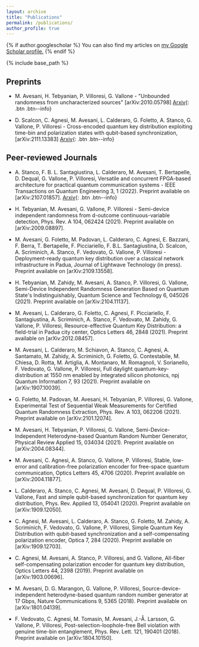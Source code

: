```yaml
---
layout: archive
title: "Publications"
permalink: /publications/
author_profile: true
---
```


{% if author.googlescholar %}
  You can also find my articles on <u><a href="{{author.googlescholar}}">my Google Scholar profile</a>.</u>
{% endif %}

{% include base_path %}

Preprints
---------

* M. Avesani, H. Tebyanian, P. Villoresi, G. Vallone - "Unbounded randomness from uncharacterized sources" [arXiv:2010.05798]
[Arxiv](https://arxiv.org/abs/2010.05798){: .btn .btn--info}

* D. Scalcon, C. Agnesi, M. Avesani, L. Calderaro, G. Foletto, A. Stanco, G. Vallone, P. Villoresi - Cross-encoded quantum key distribution exploiting time-bin and polarization states with qubit-based synchronization,
[arXiv:2111.13383]
[Arxiv](https://arxiv.org/abs/2111.13383){: .btn .btn--info}


Peer-reviewed Journals
-----
* A. Stanco, F. B. L. Santagiustina, L. Calderaro, M. Avesani, T. Bertapelle, D. Dequal, G. Vallone, P. Villoresi,
Versatile and concurrent FPGA-based architecture for practical quantum communication systems - IEEE Transactions on Quantum Engineering 3, 1 (2022). Preprint available on [arXiv:2107.01857].
[Arxiv](https://arxiv.org/abs/2111.13383){: .btn .btn--info}

* H. Tebyanian, M. Avesani, G. Vallone, P. Villoresi - Semi-device independent randomness from d-outcome continuous-variable detection,
Phys. Rev. A 104, 062424 (2021). Preprint available on [arXiv:2009.08897].

* M. Avesani, G. Foletto, M. Padovan, L. Calderaro, C. Agnesi, E. Bazzani, F. Berra, T. Bertapelle, F. Picciariello, F. B.L. Santagiustina, D. Scalcon, A. Scriminich, A. Stanco, F. Vedovato, G. Vallone, P. Villoresi - Deployment-ready quantum key distribution over a classical network infrastructure in Padua,
Journal of Lightwave Technology (in press). Preprint available on [arXiv:2109.13558].

* H. Tebyanian, M. Zahidy, M. Avesani, A. Stanco, P. Villoresi, G. Vallone,
Semi-Device Independent Randomness Generation Based on Quantum State's Indistinguishably,
Quantum Science and Technology 6, 045026 (2021). Preprint available on [arXiv:2104.11137].

* M. Avesani, L. Calderaro, G. Foletto, C. Agnesi, F. Picciariello, F. Santagiustina, A. Scriminich, A. Stanco, F. Vedovato, M. Zahidy, G. Vallone, P. Villoresi,
Resource-effective Quantum Key Distribution: a field-trial in Padua city center,
Optics Letters 46, 2848 (2021). Preprint available on [arXiv:2012.08457].

* M. Avesani, L. Calderaro, M. Schiavon, A. Stanco, C. Agnesi, A. Santamato, M. Zahidy, A. Scriminich, G. Foletto, G. Contestabile, M. Chiesa, D. Rotta, M. Artiglia, A. Montanaro, M. Romagnoli, V. Sorianello, F. Vedovato, G. Vallone, P. Villoresi,
Full daylight quantum-key-distribution at 1550 nm enabled by integrated silicon photonics,
npj Quantum Information 7, 93 (2021). Preprint available on [arXiv:1907.10039].

* G. Foletto, M. Padovan, M. Avesani, H. Tebyanian, P. Villoresi, G. Vallone,
Experimental Test of Sequential Weak Measurements for Certified Quantum Randomness Extraction,
Phys. Rev. A 103, 062206 (2021). Preprint available on [arXiv:2101.12074].

* M. Avesani, H. Tebyanian, P. Villoresi, G. Vallone,
Semi-Device-Independent Heterodyne-based Quantum Random Number Generator,
Physical Review Applied 15, 034034 (2021). Preprint available on [arXiv:2004.08344].

* M. Avesani, C. Agnesi, A. Stanco, G. Vallone, P. Villoresi,
Stable, low-error and calibration-free polarization encoder for free-space quantum communication,
Optics Letters 45, 4706 (2020). Preprint available on [arXiv:2004.11877].

* L. Calderaro, A. Stanco, C. Agnesi, M. Avesani, D. Dequal, P. Villoresi, G. Vallone,
Fast and simple qubit-based synchronization for quantum key distribution,
Phys. Rev. Applied 13, 054041 (2020). Preprint available on [arXiv:1909.12050].

* C. Agnesi, M. Avesani, L. Calderaro, A. Stanco, G. Foletto, M. Zahidy, A. Scriminich, F. Vedovato, G. Vallone, P. Villoresi,
Simple Quantum Key Distribution with qubit-based synchronization and a self-compensating polarization encoder,
Optica 7, 284 (2020). Preprint available on [arXiv:1909.12703].

* C. Agnesi, M. Avesani, A. Stanco, P. Villoresi, and G. Vallone,
All-fiber self-compensating polarization encoder for quantum key distribution,
Optics Letters 44, 2398 (2019). Preprint available on [arXiv:1903.00696].

* M. Avesani, D. G. Marangon, G. Vallone, P. Villoresi,
Source-device-independent heterodyne-based quantum random number generator at 17 Gbps,
Nature Communications 9, 5365 (2018). Preprint available on [arXiv:1801.04139].

* F. Vedovato, C. Agnesi, M. Tomasin, M. Avesani, J.-Å. Larsson, G. Vallone, P. Villoresi,
Post-selection-loophole-free Bell violation with genuine time-bin entanglement,
Phys. Rev. Lett. 121, 190401 (2018). Preprint available on [arXiv:1804.10150].

<!-- {% for post in site.publications reversed %}
  {% include archive-single.html %}
{% endfor %} -->
